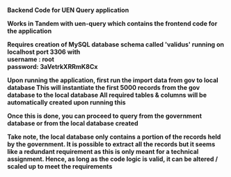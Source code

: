 <b>Backend Code for UEN Query application<b/>

Works in Tandem with uen-query which contains the frontend code for the application


Requires creation of MySQL database schema called 'validus' running on localhost port 3306
with 
<br/>
<b>username : root<b/>
</br>
<b>password: 3aVetrkXRRmK8Cx<b/>

Upon running the application, first run the import data from gov to local database
This will instantiate the first 5000 records from the gov database to the local database
All required tables & columns will be automatically created upon running this

Once this is done, you can proceed to query from the government database or from the local database created

Take note, the local database only contains a portion of the records held by the government. It is possible to extract all the records but it seems like a redundant requirement as this is only meant for a technical assignment.
Hence, as long as the code logic is valid, it can be altered / scaled up to meet the requirements

